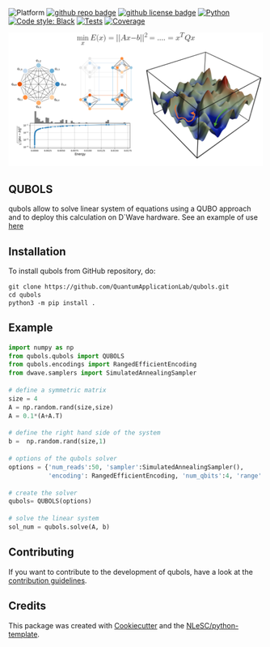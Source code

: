 ![Platform](https://img.shields.io/badge/platform-Linux-blue)
[![github repo badge](https://img.shields.io/badge/github-repo-000.svg?logo=github&labelColor=gray&color=blue)](https://github.com/QuantumApplicationLab/qubols)
[![github license badge](https://img.shields.io/github/license/QuantumApplicationLab/qubols)](https://github.com/QuantumApplicationLab/qubols)
[![Python](https://img.shields.io/badge/Python-3.8-informational)](https://www.python.org/)
[![Code style: Black](https://img.shields.io/badge/Code%20style-Black-000.svg)](https://github.com/psf/black)
[![Tests](https://github.com/quantumapplicationlab/qubols/actions/workflows/build.yml/badge.svg)](https://github.com/quantumapplicationlab/qubols/actions/workflows/buildyml)
[![Coverage](https://coveralls.io/repos/github/quantumapplicationlab/qubols/badge.svg?branch=main)](https://coveralls.io/github/quantumapplicationlab/qubols?branch=main)


![qubols](./docs/qubols_illustration.png)

## QUBOLS

qubols allow to solve linear system of equations using a QUBO approach and to deploy this calculation on D`Wave hardware. See an example of use [here](./example/qubols.ipynb)

## Installation

To install qubols from GitHub repository, do:

```console
git clone https://github.com/QuantumApplicationLab/qubols.git
cd qubols
python3 -m pip install .
```

## Example

```python
import numpy as np
from qubols.qubols import QUBOLS
from qubols.encodings import RangedEfficientEncoding
from dwave.samplers import SimulatedAnnealingSampler

# define a symmetric matrix
size = 4
A = np.random.rand(size,size)
A = 0.1*(A+A.T)

# define the right hand side of the system
b =  np.random.rand(size,1)

# options of the qubols solver
options = {'num_reads':50, 'sampler':SimulatedAnnealingSampler(), 
           'encoding': RangedEfficientEncoding, 'num_qbits':4, 'range':10.0}

# create the solver
qubols= QUBOLS(options)

# solve the linear system
sol_num = qubols.solve(A, b)

```
## Contributing

If you want to contribute to the development of qubols,
have a look at the [contribution guidelines](CONTRIBUTING.md).

## Credits

This package was created with [Cookiecutter](https://github.com/audreyr/cookiecutter) and the [NLeSC/python-template](https://github.com/NLeSC/python-template).

